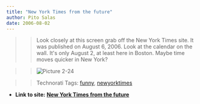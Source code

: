 ```yaml
---
title: "New York Times from the future"
author: Pito Salas
date: 2006-08-02
---
```



>>

>> Look closely at this screen grab off the New York Times site. It was
published on August 6, 2006. Look at the calendar on the wall. It's only
August 2, at least here in Boston. Maybe time moves quicker in New York?

>>

>> ![Picture
2-24](https://i0.wp.com/s3.media.squarespace.com/production/1075723/12829350/weblogs/images/Picture%25202-24.png?resize=464%2C306)

>>

>> Technorati Tags: [funny](<http://www.technorati.com/tag/funny>),
[newyorktimes](<http://www.technorati.com/tag/newyorktimes>)


* **Link to site:** **[New York Times from the future](None)**
